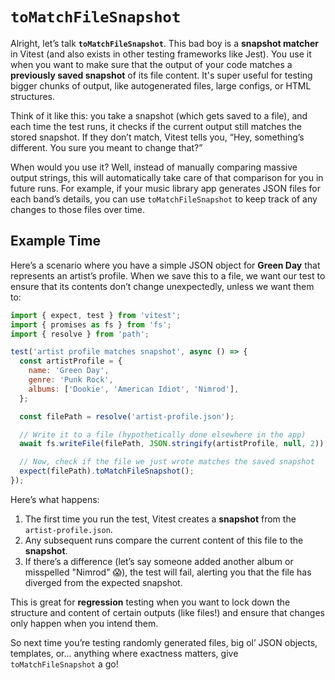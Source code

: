 # `toMatchFileSnapshot`

Alright, let’s talk **`toMatchFileSnapshot`**. This bad boy is a **snapshot matcher** in Vitest (and also exists in other testing frameworks like Jest). You use it when you want to make sure that the output of your code matches a **previously saved snapshot** of its file content. It's super useful for testing bigger chunks of output, like autogenerated files, large configs, or HTML structures.

Think of it like this: you take a snapshot (which gets saved to a file), and each time the test runs, it checks if the current output still matches the stored snapshot. If they don’t match, Vitest tells you, “Hey, something’s different. You sure you meant to change that?”

When would you use it? Well, instead of manually comparing massive output strings, this will automatically take care of that comparison for you in future runs. For example, if your music library app generates JSON files for each band’s details, you can use `toMatchFileSnapshot` to keep track of any changes to those files over time.

## Example Time

Here’s a scenario where you have a simple JSON object for **Green Day** that represents an artist’s profile. When we save this to a file, we want our test to ensure that its contents don’t change unexpectedly, unless we want them to:

```js
import { expect, test } from 'vitest';
import { promises as fs } from 'fs';
import { resolve } from 'path';

test('artist profile matches snapshot', async () => {
  const artistProfile = {
    name: 'Green Day',
    genre: 'Punk Rock',
    albums: ['Dookie', 'American Idiot', 'Nimrod'],
  };

  const filePath = resolve('artist-profile.json');

  // Write it to a file (hypothetically done elsewhere in the app)
  await fs.writeFile(filePath, JSON.stringify(artistProfile, null, 2));

  // Now, check if the file we just wrote matches the saved snapshot
  expect(filePath).toMatchFileSnapshot();
});
```

Here’s what happens:

1. The first time you run the test, Vitest creates a **snapshot** from the `artist-profile.json`.
2. Any subsequent runs compare the current content of this file to the **snapshot**.
3. If there’s a difference (let’s say someone added another album or misspelled "Nimrod" 😱), the test will fail, alerting you that the file has diverged from the expected snapshot.

This is great for **regression** testing when you want to lock down the structure and content of certain outputs (like files!) and ensure that changes only happen when you intend them.

So next time you’re testing randomly generated files, big ol’ JSON objects, templates, or... anything where exactness matters, give `toMatchFileSnapshot` a go!
